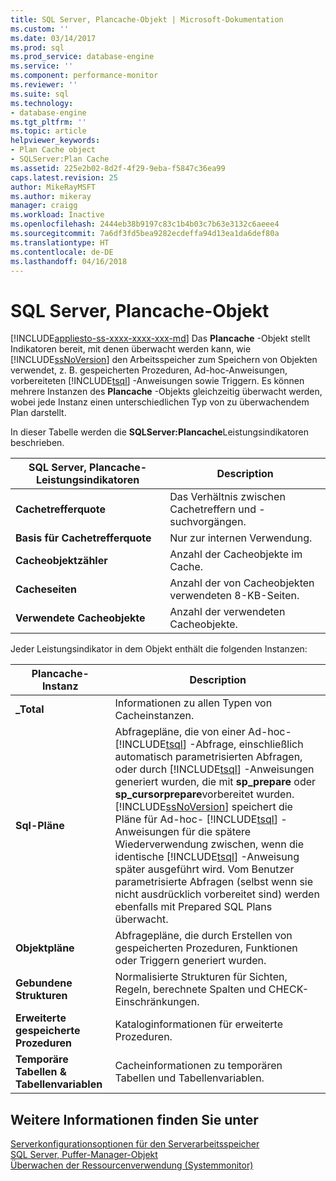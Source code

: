 ```yaml
---
title: SQL Server, Plancache-Objekt | Microsoft-Dokumentation
ms.custom: ''
ms.date: 03/14/2017
ms.prod: sql
ms.prod_service: database-engine
ms.service: ''
ms.component: performance-monitor
ms.reviewer: ''
ms.suite: sql
ms.technology:
- database-engine
ms.tgt_pltfrm: ''
ms.topic: article
helpviewer_keywords:
- Plan Cache object
- SQLServer:Plan Cache
ms.assetid: 225e2b02-8d2f-4f29-9eba-f5847c36ea99
caps.latest.revision: 25
author: MikeRayMSFT
ms.author: mikeray
manager: craigg
ms.workload: Inactive
ms.openlocfilehash: 2444eb38b9197c83c1b4b03c7b63e3132c6aeee4
ms.sourcegitcommit: 7a6df3fd5bea9282ecdeffa94d13ea1da6def80a
ms.translationtype: HT
ms.contentlocale: de-DE
ms.lasthandoff: 04/16/2018
---
```

# <a name="sql-server-plan-cache-object"></a>SQL Server, Plancache-Objekt
[!INCLUDE[appliesto-ss-xxxx-xxxx-xxx-md](../../includes/appliesto-ss-xxxx-xxxx-xxx-md.md)]
  Das **Plancache** -Objekt stellt Indikatoren bereit, mit denen überwacht werden kann, wie [!INCLUDE[ssNoVersion](../../includes/ssnoversion-md.md)] den Arbeitsspeicher zum Speichern von Objekten verwendet, z. B. gespeicherten Prozeduren, Ad-hoc-Anweisungen, vorbereiteten [!INCLUDE[tsql](../../includes/tsql-md.md)] -Anweisungen sowie Triggern. Es können mehrere Instanzen des **Plancache** -Objekts gleichzeitig überwacht werden, wobei jede Instanz einen unterschiedlichen Typ von zu überwachendem Plan darstellt.  
  
 In dieser Tabelle werden die **SQLServer:Plancache**Leistungsindikatoren beschrieben.  
  
|SQL Server, Plancache-Leistungsindikatoren|Description|  
|------------------------------------|-----------------|  
|**Cachetrefferquote**|Das Verhältnis zwischen Cachetreffern und -suchvorgängen.|  
|**Basis für Cachetrefferquote**|Nur zur internen Verwendung.| 
|**Cacheobjektzähler**|Anzahl der Cacheobjekte im Cache.|  
|**Cacheseiten**|Anzahl der von Cacheobjekten verwendeten 8-KB-Seiten.|  
|**Verwendete Cacheobjekte**|Anzahl der verwendeten Cacheobjekte.|  
  
 Jeder Leistungsindikator in dem Objekt enthält die folgenden Instanzen:  
  
|Plancache-Instanz|Description|  
|-------------------------|-----------------|  
|**_Total**|Informationen zu allen Typen von Cacheinstanzen.|  
|**Sql-Pläne**|Abfragepläne, die von einer Ad-hoc- [!INCLUDE[tsql](../../includes/tsql-md.md)] -Abfrage, einschließlich automatisch parametrisierten Abfragen, oder durch [!INCLUDE[tsql](../../includes/tsql-md.md)] -Anweisungen generiert wurden, die mit **sp_prepare** oder **sp_cursorprepare**vorbereitet wurden. [!INCLUDE[ssNoVersion](../../includes/ssnoversion-md.md)] speichert die Pläne für Ad-hoc- [!INCLUDE[tsql](../../includes/tsql-md.md)] -Anweisungen für die spätere Wiederverwendung zwischen, wenn die identische [!INCLUDE[tsql](../../includes/tsql-md.md)] -Anweisung später ausgeführt wird. Vom Benutzer parametrisierte Abfragen (selbst wenn sie nicht ausdrücklich vorbereitet sind) werden ebenfalls mit Prepared SQL Plans überwacht.|  
|**Objektpläne**|Abfragepläne, die durch Erstellen von gespeicherten Prozeduren, Funktionen oder Triggern generiert wurden.|  
|**Gebundene Strukturen**|Normalisierte Strukturen für Sichten, Regeln, berechnete Spalten und CHECK-Einschränkungen.|  
|**Erweiterte gespeicherte Prozeduren**|Kataloginformationen für erweiterte Prozeduren.|  
|**Temporäre Tabellen & Tabellenvariablen**|Cacheinformationen zu temporären Tabellen und Tabellenvariablen.|  
  
## <a name="see-also"></a>Weitere Informationen finden Sie unter  
 [Serverkonfigurationsoptionen für den Serverarbeitsspeicher](../../database-engine/configure-windows/server-memory-server-configuration-options.md)   
 [SQL Server, Puffer-Manager-Objekt](../../relational-databases/performance-monitor/sql-server-buffer-manager-object.md)   
 [Überwachen der Ressourcenverwendung &#40;Systemmonitor&#41;](../../relational-databases/performance-monitor/monitor-resource-usage-system-monitor.md)  
  
  
